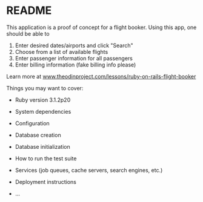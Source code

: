 # README

This application is a proof of concept for a flight booker.  Using this app, one should be able to 
  1. Enter desired dates/airports and click "Search"
  2. Choose from a list of available flights
  3. Enter passenger information for all passengers
  4. Enter billing information (fake billing info please)

Learn more at www.theodinproject.com/lessons/ruby-on-rails-flight-booker

Things you may want to cover:

* Ruby version
  3.1.2p20 
* System dependencies

* Configuration

* Database creation

* Database initialization

* How to run the test suite

* Services (job queues, cache servers, search engines, etc.)

* Deployment instructions

* ...
